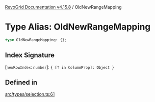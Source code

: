 [RevoGrid Documentation v4.15.8](README.md) / OldNewRangeMapping

# Type Alias: OldNewRangeMapping

```ts
type OldNewRangeMapping: {};
```

## Index Signature

 \[`newRowIndex`: `number`\]: `{ [T in ColumnProp]: Object }`

## Defined in

[src/types/selection.ts:61](https://github.com/revolist/revogrid/blob/2ac43d2713c9d394ff33675f959c6432bf5aa023/src/types/selection.ts#L61)
